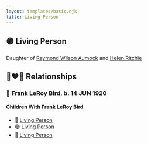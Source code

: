 ```yaml
---
layout: templates/basic.njk
title: Living Person
---
```

## 🟣 Living Person

Daughter of [Raymond Wilson Aumock](/people/1/17962037) and [Helen Ritchie](/people/8/88758866)

## 👩‍❤️‍👨 Relationships

### 🔵 [Frank LeRoy Bird](/people/8/80182252), b. 14 JUN 1920

#### Children With Frank LeRoy Bird
* 🔵 [Living Person](/people/2/25276319)
* 🟣 [Living Person](/people/3/30955691)
* 🔵 [Living Person](/people/4/49155092)
